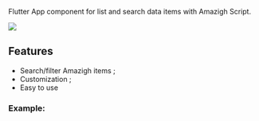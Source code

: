 Flutter App component for list and search data items with Amazigh Script.


![](https://github.com/ericferreira1992/alphabet-search-view/raw/main/demo.gif)

## Features
- Search/filter Amazigh items ;
- Customization ;
- Easy to use

### Example:
